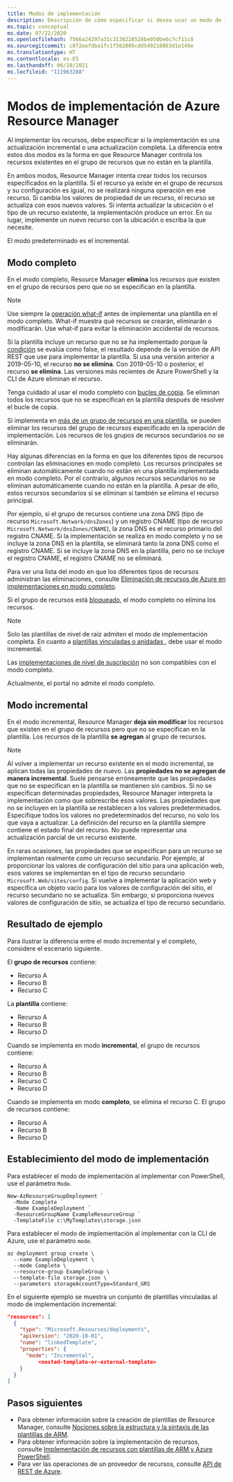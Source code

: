 ```yaml
---
title: Modos de implementación
description: Descripción de cómo especificar si desea usar un modo de implementación completa o incremental con Azure Resource Manager.
ms.topic: conceptual
ms.date: 07/22/2020
ms.openlocfilehash: 7566a24297a31c3138228528be050be6c7cf11c8
ms.sourcegitcommit: c072eefdba1fc1f582005cdd549218863d1e149e
ms.translationtype: HT
ms.contentlocale: es-ES
ms.lasthandoff: 06/10/2021
ms.locfileid: "111963288"
---
```

# <a name="azure-resource-manager-deployment-modes"></a>Modos de implementación de Azure Resource Manager

Al implementar los recursos, debe especificar si la implementación es una actualización incremental o una actualización completa. La diferencia entre estos dos modos es la forma en que Resource Manager controla los recursos existentes en el grupo de recursos que no están en la plantilla.

En ambos modos, Resource Manager intenta crear todos los recursos especificados en la plantilla. Si el recurso ya existe en el grupo de recursos y su configuración es igual, no se realizará ninguna operación en ese recurso. Si cambia los valores de propiedad de un recurso, el recurso se actualiza con esos nuevos valores. Si intenta actualizar la ubicación o el tipo de un recurso existente, la implementación produce un error. En su lugar, implemente un nuevo recurso con la ubicación o escriba la que necesite.

El modo predeterminado es el incremental.

## <a name="complete-mode"></a>Modo completo

En el modo completo, Resource Manager **elimina** los recursos que existen en el grupo de recursos pero que no se especifican en la plantilla.

> [!NOTE]
> Use siempre la [operación what-if](./deploy-what-if.md) antes de implementar una plantilla en el modo completo. What-if muestra qué recursos se crearán, eliminarán o modificarán. Use what-if para evitar la eliminación accidental de recursos.

Si la plantilla incluye un recurso que no se ha implementado porque la [condición](conditional-resource-deployment.md) se evalúa como false, el resultado depende de la versión de API REST que use para implementar la plantilla. Si usa una versión anterior a 2019-05-10, el recurso **no se elimina**. Con 2019-05-10 o posterior, el recurso **se elimina**. Las versiones más recientes de Azure PowerShell y la CLI de Azure eliminan el recurso.

Tenga cuidado al usar el modo completo con [bucles de copia](copy-resources.md). Se eliminan todos los recursos que no se especifican en la plantilla después de resolver el bucle de copia.

Si implementa en [más de un grupo de recursos en una plantilla](./deploy-to-resource-group.md), se pueden eliminar los recursos del grupo de recursos especificado en la operación de implementación. Los recursos de los grupos de recursos secundarios no se eliminarán.

Hay algunas diferencias en la forma en que los diferentes tipos de recursos controlan las eliminaciones en modo completo. Los recursos principales se eliminan automáticamente cuando no están en una plantilla implementada en modo completo. Por el contrario, algunos recursos secundarios no se eliminan automáticamente cuando no están en la plantilla. A pesar de ello, estos recursos secundarios sí se eliminan si también se elimina el recurso principal.

Por ejemplo, si el grupo de recursos contiene una zona DNS (tipo de recurso `Microsoft.Network/dnsZones`) y un registro CNAME (tipo de recurso `Microsoft.Network/dnsZones/CNAME`), la zona DNS es el recurso primario del registro CNAME. Si la implementación se realiza en modo completo y no se incluye la zona DNS en la plantilla, se eliminará tanto la zona DNS como el registro CNAME. Si se incluye la zona DNS en la plantilla, pero no se incluye el registro CNAME, el registro CNAME no se eliminará.

Para ver una lista del modo en que los diferentes tipos de recursos administran las eliminaciones, consulte [Eliminación de recursos de Azure en implementaciones en modo completo](./deployment-complete-mode-deletion.md).

Si el grupo de recursos está [bloqueado](../management/lock-resources.md), el modo completo no elimina los recursos.

> [!NOTE]
> Solo las plantillas de nivel de raíz admiten el modo de implementación completa. En cuanto a [ plantillas vinculadas o anidadas ](linked-templates.md), debe usar el modo incremental.
>
> Las [implementaciones de nivel de suscripción](deploy-to-subscription.md) no son compatibles con el modo completo.
>
> Actualmente, el portal no admite el modo completo.
>

## <a name="incremental-mode"></a>Modo incremental

En el modo incremental, Resource Manager **deja sin modificar** los recursos que existen en el grupo de recursos pero que no se especifican en la plantilla. Los recursos de la plantilla **se agregan** al grupo de recursos.

> [!NOTE]
> Al volver a implementar un recurso existente en el modo incremental, se aplican todas las propiedades de nuevo. Las **propiedades no se agregan de manera incremental**. Suele pensarse erróneamente que las propiedades que no se especifican en la plantilla se mantienen sin cambios. Si no se especifican determinadas propiedades, Resource Manager interpreta la implementación como que sobrescribe esos valores. Las propiedades que no se incluyen en la plantilla se restablecen a los valores predeterminados. Especifique todos los valores no predeterminados del recurso, no solo los que vaya a actualizar. La definición del recurso en la plantilla siempre contiene el estado final del recurso. No puede representar una actualización parcial de un recurso existente.
>
> En raras ocasiones, las propiedades que se especifican para un recurso se implementan realmente como un recurso secundario. Por ejemplo, al proporcionar los valores de configuración del sitio para una aplicación web, esos valores se implementan en el tipo de recurso secundario `Microsoft.Web/sites/config`. Si vuelve a implementar la aplicación web y especifica un objeto vacío para los valores de configuración del sitio, el recurso secundario no se actualiza. Sin embargo, si proporciona nuevos valores de configuración de sitio, se actualiza el tipo de recurso secundario.

## <a name="example-result"></a>Resultado de ejemplo

Para ilustrar la diferencia entre el modo incremental y el completo, considere el escenario siguiente.

El **grupo de recursos** contiene:

* Recurso A
* Recurso B
* Recurso C

La **plantilla** contiene:

* Recurso A
* Recurso B
* Recurso D

Cuando se implementa en modo **incremental**, el grupo de recursos contiene:

* Recurso A
* Recurso B
* Recurso C
* Recurso D

Cuando se implementa en modo **completo**, se elimina el recurso C. El grupo de recursos contiene:

* Recurso A
* Recurso B
* Recurso D

## <a name="set-deployment-mode"></a>Establecimiento del modo de implementación

Para establecer el modo de implementación al implementar con PowerShell, use el parámetro `Mode`.

```azurepowershell-interactive
New-AzResourceGroupDeployment `
  -Mode Complete `
  -Name ExampleDeployment `
  -ResourceGroupName ExampleResourceGroup `
  -TemplateFile c:\MyTemplates\storage.json
```

Para establecer el modo de implementación al implementar con la CLI de Azure, use el parámetro `mode`.

```azurecli-interactive
az deployment group create \
  --name ExampleDeployment \
  --mode Complete \
  --resource-group ExampleGroup \
  --template-file storage.json \
  --parameters storageAccountType=Standard_GRS
```

En el siguiente ejemplo se muestra un conjunto de plantillas vinculadas al modo de implementación incremental:

```json
"resources": [
  {
    "type": "Microsoft.Resources/deployments",
    "apiVersion": "2020-10-01",
    "name": "linkedTemplate",
    "properties": {
      "mode": "Incremental",
          <nested-template-or-external-template>
    }
  }
]
```

## <a name="next-steps"></a>Pasos siguientes

* Para obtener información sobre la creación de plantillas de Resource Manager, consulte [Nociones sobre la estructura y la sintaxis de las plantillas de ARM](./syntax.md).
* Para obtener información sobre la implementación de recursos, consulte [Implementación de recursos con plantillas de ARM y Azure PowerShell](deploy-powershell.md).
* Para ver las operaciones de un proveedor de recursos, consulte [API de REST de Azure](/rest/api/).